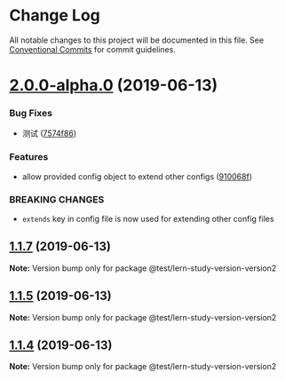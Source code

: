 # Change Log

All notable changes to this project will be documented in this file.
See [Conventional Commits](https://conventionalcommits.org) for commit guidelines.

# [2.0.0-alpha.0](https://github.com/joyerli/lerna-study/compare/v1.1.7...v2.0.0-alpha.0) (2019-06-13)


### Bug Fixes

* 测试 ([7574f86](https://github.com/joyerli/lerna-study/commit/7574f86))


### Features

* allow provided config object to extend other configs ([910068f](https://github.com/joyerli/lerna-study/commit/910068f))


### BREAKING CHANGES

* `extends` key in config file is now used for extending other config files





## [1.1.7](https://github.com/joyerli/lerna-study/compare/v1.1.6...v1.1.7) (2019-06-13)

**Note:** Version bump only for package @test/lern-study-version-version2





## [1.1.5](https://github.com/joyerli/lerna-study/compare/v1.1.4...v1.1.5) (2019-06-13)

**Note:** Version bump only for package @test/lern-study-version-version2





## [1.1.4](https://github.com/joyerli/lerna-study/compare/v1.1.3...v1.1.4) (2019-06-13)

**Note:** Version bump only for package @test/lern-study-version-version2
